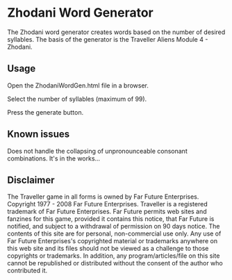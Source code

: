 # Zhodani Word Generator

The Zhodani word generator creates words based on the number of desired syllables. The basis of the generator is the Traveller Aliens Module 4 - Zhodani.

## Usage

Open the ZhodaniWordGen.html file in a browser.

Select the number of syllables (maximum of 99).

Press the generate button.

## Known issues

Does not handle the collapsing of unpronounceable consonant combinations. It's in the works...

## Disclaimer

 The Traveller game in all forms is owned by Far Future Enterprises. Copyright 1977 - 2008 Far Future Enterprises. Traveller is a registered trademark of Far Future Enterprises. Far Future permits web sites and fanzines for this game, provided it contains this notice, that Far Future is notified, and subject to a withdrawal of permission on 90 days notice. The contents of this site are for personal, non-commercial use only. Any use of Far Future Enterprises's copyrighted material or trademarks anywhere on this web site and its files should not be viewed as a challenge to those copyrights or trademarks. In addition, any program/articles/file on this site cannot be republished or distributed without the consent of the author who contributed it. 

